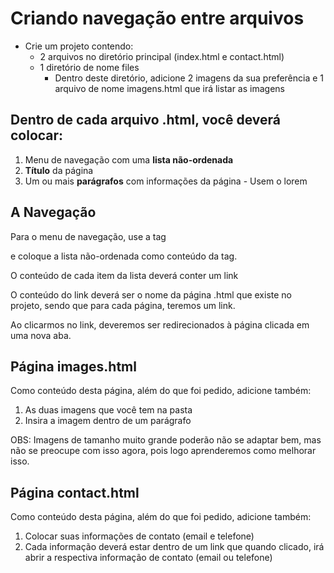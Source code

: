 # Criando navegação entre arquivos

- Crie um projeto contendo:
    - 2 arquivos no diretório principal (index.html e contact.html)
    - 1 diretório de nome files
        - Dentro deste diretório, adicione 2 imagens da sua preferência e 1 arquivo de nome imagens.html que irá listar as imagens

## Dentro de cada arquivo .html, você deverá colocar:

1. Menu de navegação com uma **lista não-ordenada**
2. **Título** da página
3. Um ou mais **parágrafos** com informações da página - Usem o lorem

## A Navegação

Para o menu de navegação, use a tag <nav></nav> e coloque a lista não-ordenada como conteúdo da tag.

O conteúdo de cada item da lista deverá conter um link

O conteúdo do link deverá ser o nome da página .html que existe no projeto, sendo que para cada página, teremos um link.

Ao clicarmos no link, deveremos ser redirecionados à página clicada em uma nova aba.

## Página images.html

Como conteúdo desta página, além do que foi pedido, adicione também:

1. As duas imagens que você tem na pasta
2. Insira a imagem dentro de um parágrafo

OBS: Imagens de tamanho muito grande poderão não se adaptar bem, mas não se preocupe com isso agora, pois logo aprenderemos como melhorar isso.

## Página contact.html

Como conteúdo desta página, além do que foi pedido, adicione também:

1. Colocar suas informações de contato (email e telefone)
2. Cada informação deverá estar dentro de um link que quando clicado, irá abrir a respectiva informação de contato (email ou telefone)
